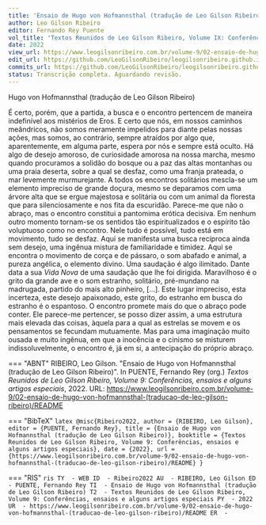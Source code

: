 ```yaml
---
title: 'Ensaio de Hugo von Hofmannsthal (tradução de Leo Gilson Ribeiro)'
author: Leo Gilson Ribeiro
editor: Fernando Rey Puente
vol_title: 'Textos Reunidos de Leo Gilson Ribeiro, Volume IX: Conferências, ensaios e alguns artigos especiais'
date: 2022
view_url: https://www.leogilsonribeiro.com.br/volume-9/02-ensaio-de-hugo-von-hofmannsthal-(traducao-de-leo-gilson-ribeiro)/README
edit_url: https://github.com/LeoGilsonRibeiro/leogilsonribeiro.github.io/edit/main//docs/markdown/volume-9/02-ensaio-de-hugo-von-hofmannsthal-(traducao-de-leo-gilson-ribeiro)/README.md
commits_url: https://github.com/LeoGilsonRibeiro/leogilsonribeiro.github.io/commits/main/docs/markdown/volume-9/02-ensaio-de-hugo-von-hofmannsthal-(traducao-de-leo-gilson-ribeiro)/README.md
status: Transcrição completa. Aguardando revisão.
---
```


Hugo von Hofmannsthal (tradução de Leo Gilson Ribeiro)

É certo, porém, que a partida, a busca e o encontro pertencem de maneira indefinível aos mistérios de Eros. E certo que nós, em nossos caminhos meândricos, não somos meramente impelidos para diante pelas nossas ações, mas somos, ao contrário, sempre atraídos por algo que, aparentemente, em alguma parte, espera por nós e sempre está oculto. Há algo de desejo amoroso, de curiosidade amorosa na nossa marcha, mesmo quando procuramos a solidão do bosque ou a paz das altas montanhas ou uma praia deserta, sobre a qual se desfaz, como uma franja prateada, o mar levemente murmurejante. A todos os encontros solitários mescla-se um elemento impreciso de grande doçura, mesmo se deparamos com uma árvore alta que se ergue majestosa e solitária ou com um animal da floresta que para silenciosamente e nos fita da escuridão. Parece-me que não o abraço, mas o encontro constitui a pantomima erótica decisiva. Em nenhum outro momento tornam-se os sentidos tão espiritualizados e o espírito tão voluptuoso como no encontro. Nele tudo é possível, tudo está em movimento, tudo se desfaz. Aqui se manifesta uma busca recíproca ainda sem desejo, uma ingênua mistura de familiaridade e timidez. Aqui se encontra o movimento de corça e de pássaro, o som abafado e animal, a pureza angélica, o elemento divino. Uma saudação é algo ilimitado. Dante data a sua *Vida Nova* de uma saudação que lhe foi dirigida. Maravilhoso é o grito da grande ave e o som estranho, solitário, pré-mundano na madrugada, partido do mais alto pinheiro, \[\...\]. Este lugar impreciso, esta incerteza, este desejo apaixonado, este grito, do estranho em busca do estranho é o espantoso. O encontro promete mais do que o abraço pode conter. Ele parece-me pertencer, se posso dizer assim, a uma estrutura mais elevada das coisas, àquela para a qual as estrelas se movem e os pensamentos se fecundam mutuamente. Mas para uma imaginação muito ousada e muito ingênua, em que a inocência e o cinismo se misturem indissoluvelmente, o encontro é, já em si, a antecipação do próprio abraço.


=== "ABNT"
    RIBEIRO, Leo Gilson. "Ensaio de Hugo von Hofmannsthal (tradução de Leo Gilson Ribeiro)". In PUENTE, Fernando Rey (org.) <em>Textos Reunidos de Leo Gilson Ribeiro, Volume 9: Conferências, ensaios e alguns artigos especiais</em>, 2022. URL: <a href="stable_url">https://www.leogilsonribeiro.com.br/volume-9/02-ensaio-de-hugo-von-hofmannsthal-(traducao-de-leo-gilson-ribeiro)/README</a>

=== "BibTeX"
    ```latex
    @misc{Ribeiro2022,
    author = {RIBEIRO, Leo Gilson},
    editor = {PUENTE, Fernando Rey},
    title = {Ensaio de Hugo von Hofmannsthal (tradução de Leo Gilson Ribeiro)},
    booktitle = {Textos Reunidos de Leo Gilson Ribeiro, Volume 9: Conferências, ensaios e alguns artigos especiais},
    date = {2022},
    url = {https://www.leogilsonribeiro.com.br/volume-9/02-ensaio-de-hugo-von-hofmannsthal-(traducao-de-leo-gilson-ribeiro)/README}
    }
    ```

=== "RIS"
    ```ris
    TY  - WEB
    ID  - Ribeiro2022
    AU  - RIBEIRO, Leo Gilson
    ED  - PUENTE, Fernando Rey
    TI  - Ensaio de Hugo von Hofmannsthal (tradução de Leo Gilson Ribeiro)
    T2  - Textos Reunidos de Leo Gilson Ribeiro, Volume 9: Conferências, ensaios e alguns artigos especiais
    PY  - 2022
    UR  - https://www.leogilsonribeiro.com.br/volume-9/02-ensaio-de-hugo-von-hofmannsthal-(traducao-de-leo-gilson-ribeiro)/README
    ER  - 
    ```
